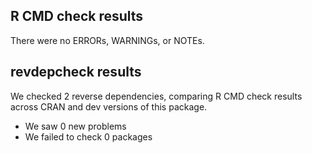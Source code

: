 ## R CMD check results
There were no ERRORs, WARNINGs, or NOTEs.

## revdepcheck results

We checked 2 reverse dependencies, comparing R CMD check results across CRAN and dev versions of this package.

 * We saw 0 new problems
 * We failed to check 0 packages

